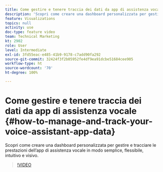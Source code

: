 ```yaml
---
title: Come gestire e tenere traccia dei dati da app di assistenza vocale
description: 'Scopri come creare una dashboard personalizzata per gestire e tracciare le prestazioni dell’app di assistenza vocale in modo semplice, flessibile, intuitivo e visivo. '
feature: Visualizations
topics: null
activity: use
doc-type: feature video
team: Technical Marketing
kt: 2902
role: User
level: Intermediate
exl-id: 3fd55eac-e485-41b9-9178-c7add90fa292
source-git-commit: 32424f3f2b05952fe4df9ea91dcbe51684cee905
workflow-type: ht
source-wordcount: '70'
ht-degree: 100%

---
```


# Come gestire e tenere traccia dei dati da app di assistenza vocale {#how-to-manage-and-track-your-voice-assistant-app-data}

Scopri come creare una dashboard personalizzata per gestire e tracciare le prestazioni dell’app di assistenza vocale in modo semplice, flessibile, intuitivo e visivo.

>[!VIDEO](https://video.tv.adobe.com/v/27224/?quality=9)
